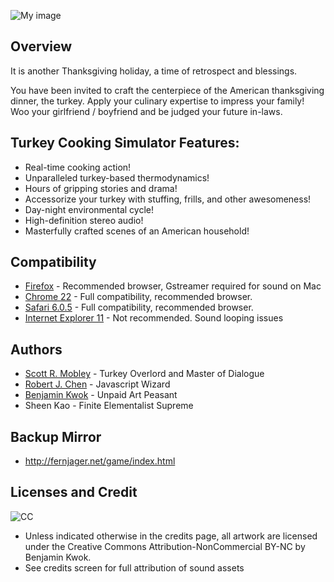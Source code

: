 ![My image](https://raw.github.com/fernjager/game-off-2013/formula/Main-Screen-MockupV11-24.png)

## Overview

It is another Thanksgiving holiday, a time of retrospect and blessings.

You have been invited to craft the centerpiece of the American thanksgiving dinner, the turkey. Apply your culinary expertise to impress your family! Woo your girlfriend / boyfriend and be judged your future in-laws.

## Turkey Cooking Simulator Features:
* Real-time cooking action!
* Unparalleled turkey-based thermodynamics!
* Hours of gripping stories and drama!
* Accessorize your turkey with stuffing, frills, and other awesomeness!
* Day-night environmental cycle!
* High-definition stereo audio!
* Masterfully crafted scenes of an American household!

## Compatibility
* [Firefox](http://www.mozilla.org/en-US/firefox/new/) - Recommended browser, Gstreamer required for sound on Mac
* [Chrome 22](https://www.google.com/intl/en/chrome/) - Full compatibility, recommended browser.
* [Safari 6.0.5](http://www.apple.com/safari/) - Full compatibility, recommended browser.
* [Internet Explorer 11](http://windows.microsoft.com/en-us/internet-explorer/download-ie) - Not recommended. Sound looping issues

## Authors

* [Scott R. Mobley](http://www.linkedin.com/in/mobleyscott) - Turkey Overlord and Master of Dialogue
* [Robert J. Chen](http://fernjager.net) - Javascript Wizard
* [Benjamin Kwok](mailto:tengen1112@gmail.com) - Unpaid Art Peasant
* Sheen Kao -  Finite Elementalist Supreme

## Backup Mirror
* http://fernjager.net/game/index.html

## Licenses and Credit
![CC](http://i.creativecommons.org/l/by-nc/3.0/88x31.png) 

* Unless indicated otherwise in the credits page, all artwork are licensed under the Creative Commons Attribution-NonCommercial BY-NC by Benjamin Kwok.
* See credits screen for full attribution of sound assets


